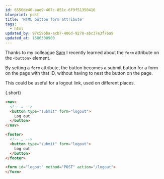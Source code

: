 ```yaml
---
id: 6550de40-aae9-467c-851c-6f9f51350416
blueprint: post
title: 'HTML button form attribute'
tags:
  - html
updated_by: 97c59bba-acb7-406d-9278-abc37e3f76a9
updated_at: 1686300900
---
```

Thanks to my colleague [Sam](https://www.sams.land) I recently learned about the `form` attribute on the `<button>` element.

By setting a `form` attribute, the button becomes a submit button for a form on the page with that ID, without having to nest the button on the page.

This could be useful for a logout link, used on different places.

{.short}
```html
<nav>
  <!-- … -->
  <button type="submit" form="logout">
    Log out
  </button>
</nav>

<footer>
  <!-- … -->
  <button type="submit" form="logout">
    Log out
  </button>
</footer>

<form id="logout" method="POST" action="/logout">
</form>
```

